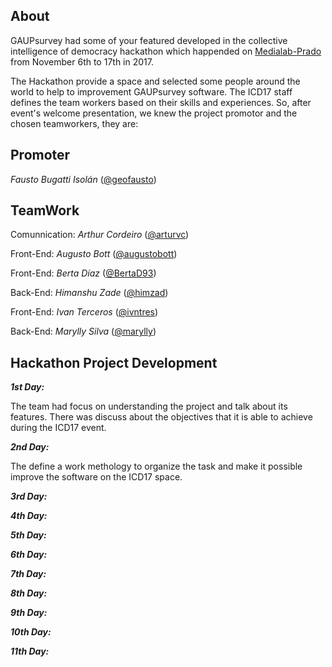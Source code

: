 ## About
GAUPsurvey had some of your featured developed in the collective intelligence of democracy hackathon which happended on [Medialab-Prado](http://medialab-prado.es) from November 6th to 17th in 2017.

The Hackathon provide a space and selected some people around the world to help to improvement GAUPsurvey software. The ICD17 staff defines the team workers based on their skills and experiences. So, after event's welcome presentation, we knew the project promotor and the chosen teamworkers, they are:

## **Promoter**

_Fausto Bugatti Isolán_ ([@geofausto](https://github.com/geofausto))

## **TeamWork**

Comunnication: _Arthur Cordeiro_ ([@arturvc](https://github.com/arturvc))

Front-End: _Augusto Bott_ ([@augustobott](https://github.com/augustobott))

Front-End: _Berta Díaz_ ([@BertaD93](https://github.com/BertaD93))

Back-End: _Himanshu Zade_ ([@himzad](https://github.com/himzad))

Front-End: _Ivan Terceros_ ([@ivntres](https://github.com/ivntres))

Back-End: _Marylly Silva_ ([@marylly](http://github/marylly))

## Hackathon Project Development

**_1st Day:_**

The team had focus on understanding the project and talk about its features. There was discuss about the objectives that it is able to achieve during the ICD17 event.

**_2nd Day:_**

The define a work methology to organize the task and make it possible improve the software on the ICD17 space.


**_3rd Day:_**


**_4th Day:_**


**_5th Day:_**


**_6th Day:_**


**_7th Day:_**


**_8th Day:_**


**_9th Day:_**


**_10th Day:_**


**_11th Day:_**
